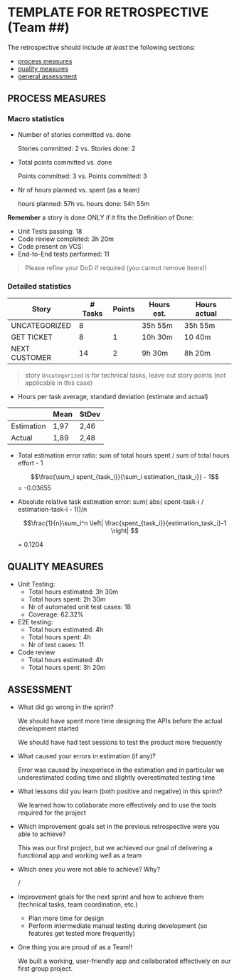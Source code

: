 TEMPLATE FOR RETROSPECTIVE (Team ##)
=====================================

The retrospective should include _at least_ the following
sections:

- [process measures](#process-measures)
- [quality measures](#quality-measures)
- [general assessment](#assessment)

## PROCESS MEASURES 

### Macro statistics

- Number of stories committed vs. done

  Stories committed: 2 vs. Stories done: 2 

- Total points committed vs. done 

  Points committed: 3 vs. Points committed: 3 

- Nr of hours planned vs. spent (as a team)

  hours planned: 57h vs. hours done: 54h 55m

**Remember** a story is done ONLY if it fits the Definition of Done:
 
- Unit Tests passing: 18
- Code review completed: 3h 20m
- Code present on VCS: 
- End-to-End tests performed: 11

> Please refine your DoD if required (you cannot remove items!) 

### Detailed statistics

| Story         | # Tasks  | Points | Hours est. | Hours actual |
|---------------|----------|--------|------------|--------------|
| UNCATEGORIZED | 8        |        | 35h 55m    | 35h 55m      |
| GET TICKET    | 8        | 1      | 10h 30m    | 10 40m       |
| NEXT CUSTOMER | 14       | 2      | 9h 30m     | 8h 20m       |  

> story `Uncategorized` is for technical tasks, leave out story points (not applicable in this case)

- Hours per task average, standard deviation (estimate and actual)

|            | Mean | StDev |
|------------|------|-------|
| Estimation | 1,97 | 2,46  | 
| Actual     | 1,89 | 2,48  |

- Total estimation error ratio: sum of total hours spent / sum of total hours effort - 1

    $$\frac{\sum_i spent_{task_i}}{\sum_i estimation_{task_i}} - 1$$
    = -0.03655
    
- Absolute relative task estimation error: sum( abs( spent-task-i / estimation-task-i - 1))/n

    $$\frac{1}{n}\sum_i^n \left| \frac{spent_{task_i}}{estimation_task_i}-1 \right| $$

    = 0.1204
  
## QUALITY MEASURES 

- Unit Testing:
  - Total hours estimated: 3h 30m
  - Total hours spent: 2h 30m
  - Nr of automated unit test cases: 18
  - Coverage: 62.32%
- E2E testing:
  - Total hours estimated: 4h
  - Total hours spent: 4h
  - Nr of test cases: 11
- Code review 
  - Total hours estimated: 4h
  - Total hours spent: 3h 20m
  


## ASSESSMENT

- What did go wrong in the sprint?

  We should have spent more time designing the APIs before the actual development started

  We should have had test sessions to test the product more frequently

- What caused your errors in estimation (if any)?

  Error was caused by inexperiece in the estimation and in particular we underestimated coding time and slightly overestimated testing time

- What lessons did you learn (both positive and negative) in this sprint?

  We learned how to collaborate more effectively and to use the tools required for the project

- Which improvement goals set in the previous retrospective were you able to achieve? 

  This was our first project, but we achieved our goal of delivering a functional app and working well as a team
  
- Which ones you were not able to achieve? Why?

  /

- Improvement goals for the next sprint and how to achieve them (technical tasks, team coordination, etc.)

  - Plan more time for design
  - Perform intermediate manual testing during development (so features get tested more frequently)

- One thing you are proud of as a Team!!

  We built a working, user-friendly app and collaborated effectively on our first group project.